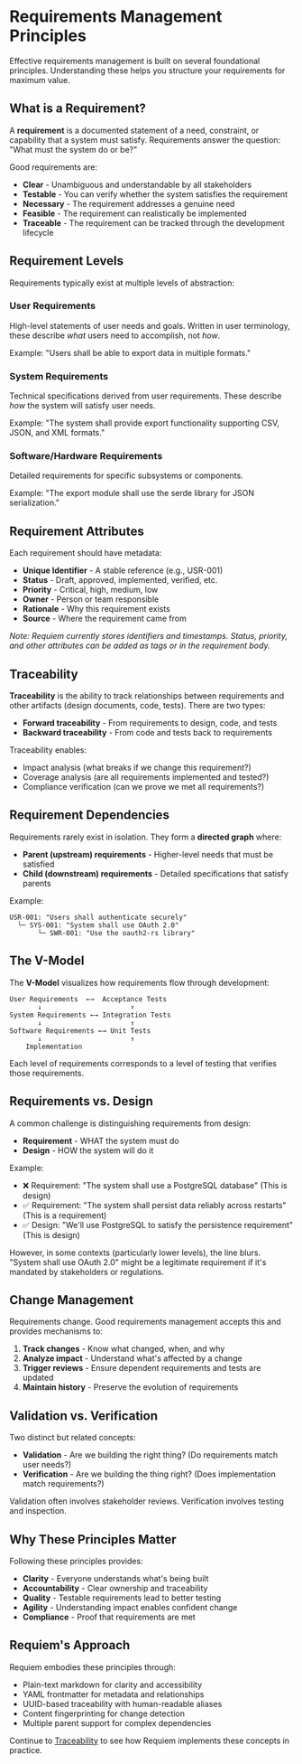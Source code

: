 # Requirements Management Principles

Effective requirements management is built on several foundational principles. Understanding these helps you structure your requirements for maximum value.

## What is a Requirement?

A **requirement** is a documented statement of a need, constraint, or capability that a system must satisfy. Requirements answer the question: "What must the system do or be?"

Good requirements are:

- **Clear** - Unambiguous and understandable by all stakeholders
- **Testable** - You can verify whether the system satisfies the requirement
- **Necessary** - The requirement addresses a genuine need
- **Feasible** - The requirement can realistically be implemented
- **Traceable** - The requirement can be tracked through the development lifecycle

## Requirement Levels

Requirements typically exist at multiple levels of abstraction:

### User Requirements

High-level statements of user needs and goals. Written in user terminology, these describe *what* users need to accomplish, not *how*.

Example: "Users shall be able to export data in multiple formats."

### System Requirements

Technical specifications derived from user requirements. These describe *how* the system will satisfy user needs.

Example: "The system shall provide export functionality supporting CSV, JSON, and XML formats."

### Software/Hardware Requirements

Detailed requirements for specific subsystems or components.

Example: "The export module shall use the serde library for JSON serialization."

## Requirement Attributes

Each requirement should have metadata:

- **Unique Identifier** - A stable reference (e.g., USR-001)
- **Status** - Draft, approved, implemented, verified, etc.
- **Priority** - Critical, high, medium, low
- **Owner** - Person or team responsible
- **Rationale** - Why this requirement exists
- **Source** - Where the requirement came from

*Note: Requiem currently stores identifiers and timestamps. Status, priority, and other attributes can be added as tags or in the requirement body.*

## Traceability

**Traceability** is the ability to track relationships between requirements and other artifacts (design documents, code, tests). There are two types:

- **Forward traceability** - From requirements to design, code, and tests
- **Backward traceability** - From code and tests back to requirements

Traceability enables:

- Impact analysis (what breaks if we change this requirement?)
- Coverage analysis (are all requirements implemented and tested?)
- Compliance verification (can we prove we met all requirements?)

## Requirement Dependencies

Requirements rarely exist in isolation. They form a **directed graph** where:

- **Parent (upstream) requirements** - Higher-level needs that must be satisfied
- **Child (downstream) requirements** - Detailed specifications that satisfy parents

Example:
```
USR-001: "Users shall authenticate securely"
  └─ SYS-001: "System shall use OAuth 2.0"
       └─ SWR-001: "Use the oauth2-rs library"
```

## The V-Model

The **V-Model** visualizes how requirements flow through development:

```
User Requirements  ←→  Acceptance Tests
       ↓                      ↑
System Requirements ←→ Integration Tests
       ↓                      ↑
Software Requirements ←→ Unit Tests
       ↓                      ↑
    Implementation
```

Each level of requirements corresponds to a level of testing that verifies those requirements.

## Requirements vs. Design

A common challenge is distinguishing requirements from design:

- **Requirement** - WHAT the system must do
- **Design** - HOW the system will do it

Example:
- ❌ Requirement: "The system shall use a PostgreSQL database" (This is design)
- ✅ Requirement: "The system shall persist data reliably across restarts" (This is a requirement)
- ✅ Design: "We'll use PostgreSQL to satisfy the persistence requirement" (This is design)

However, in some contexts (particularly lower levels), the line blurs. "System shall use OAuth 2.0" might be a legitimate requirement if it's mandated by stakeholders or regulations.

## Change Management

Requirements change. Good requirements management accepts this and provides mechanisms to:

1. **Track changes** - Know what changed, when, and why
2. **Analyze impact** - Understand what's affected by a change
3. **Trigger reviews** - Ensure dependent requirements and tests are updated
4. **Maintain history** - Preserve the evolution of requirements

## Validation vs. Verification

Two distinct but related concepts:

- **Validation** - Are we building the right thing? (Do requirements match user needs?)
- **Verification** - Are we building the thing right? (Does implementation match requirements?)

Validation often involves stakeholder reviews. Verification involves testing and inspection.

## Why These Principles Matter

Following these principles provides:

- **Clarity** - Everyone understands what's being built
- **Accountability** - Clear ownership and traceability
- **Quality** - Testable requirements lead to better testing
- **Agility** - Understanding impact enables confident change
- **Compliance** - Proof that requirements are met

## Requiem's Approach

Requiem embodies these principles through:

- Plain-text markdown for clarity and accessibility
- YAML frontmatter for metadata and relationships
- UUID-based traceability with human-readable aliases
- Content fingerprinting for change detection
- Multiple parent support for complex dependencies

Continue to [Traceability](./traceability.md) to see how Requiem implements these concepts in practice.
